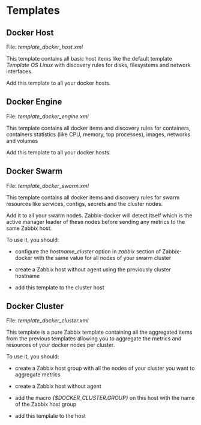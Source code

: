 # Templates

## Docker Host

File: *template_docker_host.xml*

This template contains all basic host items like the default template *Template OS Linux* with discovery rules
for disks, filesystems and network interfaces.

Add this template to all your docker hosts.

## Docker Engine

File: *template_docker_engine.xml*

This template contains all docker items and discovery rules for containers, containers statistics (like CPU, memory,
top processes), images, networks and volumes

Add this template to all your docker hosts.

## Docker Swarm

File: *template_docker_swarm.xml*

This template contains all docker items and discovery rules for swarm resources like services, configs, secrets and
the cluster nodes.

Add it to all your swarm nodes. Zabbix-docker will detect itself which is the active manager leader of these nodes
before sending any metrics to the same Zabbix host.

To use it, you should:

- configure the *hostname_cluster* option in *zabbix* section of Zabbix-docker with the same value for all nodes of
your swarm cluster

- create a Zabbix host without agent using the previously cluster hostname

- add this template to the cluster host

## Docker Cluster

File: *template_docker_cluster.xml*

This template is a pure Zabbix template containing all the aggregated items from the previous templates allowing you to
aggregate the metrics and resources of your docker nodes per cluster.

To use it, you should:

- create a Zabbix host group with all the nodes of your cluster you want to aggregate metrics

- create a Zabbix host without agent

- add the macro *{$DOCKER_CLUSTER.GROUP}* on this host with the name of the Zabbix host group

- add this template to the host
